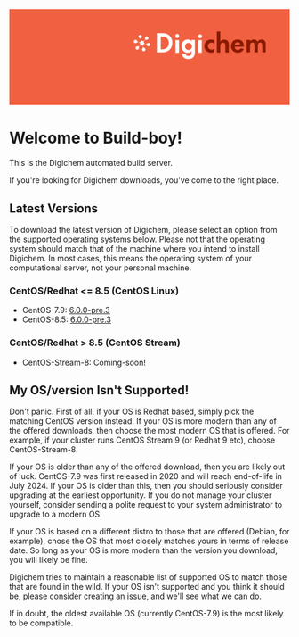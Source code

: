 <img src="Banner.png" alt="logo" />

# Welcome to Build-boy!

This is the Digichem automated build server.

If you're looking for Digichem downloads, you've come to the right place.

## Latest Versions

To download the latest version of Digichem, please select an option from the supported operating systems below.
Please not that the operating system should match that of the machine where you intend to install Digichem.
In most cases, this means the operating system of your computational server, not your personal machine.

### CentOS/Redhat <= 8.5 (CentOS Linux)
- CentOS-7.9: [6.0.0-pre.3](https://github.com/Digichem-Project/build-boy/releases/download/6.0.0-pre.3-CentOS-7.9/digichem.6.0.0-pre.3.CentOS-7.9.tar.gz)
- CentOS-8.5: [6.0.0-pre.3](https://github.com/Digichem-Project/build-boy/releases/download/6.0.0-pre.3-CentOS-8.5/digichem.6.0.0-pre.3.CentOS-8.5.tar.gz)

### CentOS/Redhat > 8.5 (CentOS Stream)
- CentOS-Stream-8: Coming-soon!


## My OS/version Isn't Supported!

Don't panic. First of all, if your OS is Redhat based, simply pick the matching CentOS version instead.
If your OS is more modern than any of the offered downloads, then choose the most modern OS that is offered.
For example, if your cluster runs CentOS Stream 9 (or Redhat 9 etc), choose CentOS-Stream-8.

If your OS is older than any of the offered download, then you are likely out of luck. CentOS-7.9 was first
released in 2020 and will reach end-of-life in July 2024. If your OS is older than this, then you should
seriously consider upgrading at the earliest opportunity. If you do not manage your cluster yourself,
consider sending a polite request to your system administrator to upgrade to a modern OS.

If your OS is based on a different distro to those that are offered (Debian, for example), chose the OS
that most closely matches yours in terms of release date. So long as your OS is more modern than the 
version you download, you will likely be fine.

Digichem tries to maintain a reasonable list of supported OS to match those that are found in the wild.
If your OS isn't supported and you think it should be, please consider creating an
[issue](https://github.com/Digichem-Project/build-boy/issues), and we'll see what we can do.

If in doubt, the oldest available OS (currently CentOS-7.9) is the most likely to be compatible.